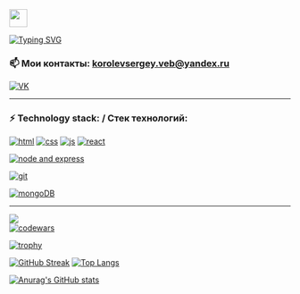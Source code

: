 
<!-- <h1 align="center"></a><img src="https://github.com/blackcater/blackcater/raw/main/images/Hi.gif" height="32"/></h1> -->
<img src="https://github.com/blackcater/blackcater/raw/main/images/Hi.gif" height="32"/>

[![Typing SVG](https://readme-typing-svg.herokuapp.com?color=%2336BCF7&lines=Hi+there,+I'm+Sergey)](https://vk.com/id46453265)


### 📫 Мои контакты: korolevsergey.veb@yandex.ru
[![VK](https://sun9-west.userapi.com/sun9-37/s/v1/ig2/A2dCrO5aGF4_b2v-4R7XXEpCcoLIXqdIoK22_Vzk3jB_MYNMe8YETeggFt8bAHscSMbRGoup43k_F-pURem4W-KM.jpg?size=40x40&quality=95&type=album)](https://vk.com/id46453265)

***  
### ⚡ Technology stack: / Стек технологий:  
  
[![html](https://sun9-east.userapi.com/sun9-36/s/v1/ig2/xqfgeghUShJebRKR-CzIvX4P6_3ybYMqkOOuUQl--dE8jhekG8HpCs4WvJiTfU4ami212f2Z9sL1Lhr7sQW1M_wK.jpg?size=40x40&quality=95&type=album)](https://developer.mozilla.org/ru/docs/Web/HTML) 
[![css](https://sun9-west.userapi.com/sun9-2/s/v1/ig2/HJf2NF-6AOk8BOg5RTVt7QiATL0IdYDq6HldS1VrhgO3wZ0FULLcc6NOIeJugWkkYkQf-8jItfwVqPHSvm3_PLe_.jpg?size=40x40&quality=95&type=album)](https://developer.mozilla.org/ru/docs/Web/CSS) 
[![js](https://sun9-east.userapi.com/sun9-44/s/v1/ig2/qhVmrKc4xY2t45M9DOxA0nL4APIh8X3CmSjnqzBVvVutzcvQkFQOQJCq6Y3TGm38ZXpgyWnocn6FZ7kv8qlCiv66.jpg?size=40x40&quality=95&type=album)](https://developer.mozilla.org/ru/docs/Web/JavaScript) 
[![react](https://sun9-west.userapi.com/sun9-8/s/v1/ig2/yuVEeutVObfGb3jwNXBO_n4UEGdWLhNb4d9T0xyMCcWn-FIH5AupeCzsZHb2IIAKr1WAMC0BgB6VjtO59HZi2x-P.jpg?size=40x40&quality=95&type=album)](https://clck.ru/33CCbf)   
  
[![node and express](https://sun9-east.userapi.com/sun9-25/s/v1/ig2/ZVINgMoh9Jq8qUVrh2MCs5UfiWE7GhXeLVOV8mC2USPy9aAwkW_KKiq79qWiFnNgG8cVMkIJe5HFb1aRf0JRqln-.jpg?size=160x40&quality=95&type=album)](https://clck.ru/33CCeg)   
  
[![git](https://sun9-east.userapi.com/sun9-20/s/v1/ig2/tG-2B83cN6OyUtgpT86fJf2JT9ILnuPCZNGkeSfWJ6p9KmeqqeNA51NesnmHvaxsjU74l_zh7bKDhHj1FH1IbvD0.jpg?size=160x40&quality=95&type=album)](https://clck.ru/33CCd7)   
  
[![mongoDB](https://sun9-west.userapi.com/sun9-15/s/v1/ig2/D1NJ1VzVInioCwPsAtEZdtpUZqkhGZVDh_q6Xs3gNgY9NjzrdlTWuYD6cKvxxDR56ZBjGcROIoHV3YhiorN1rH6w.jpg?size=160x40&quality=95&type=album)](https://clck.ru/33CCfY)   
***

<!--
**1SergeyKorolev1/1SergeyKorolev1** is a ✨ _special_ ✨ repository because its `README.md` (this file) appears on your GitHub profile.

Here are some ideas to get you started:

- 🔭 I’m currently working on ...
- 🌱 I’m currently learning ...
- 👯 I’m looking to collaborate on ...
- 🤔 I’m looking for help with ...
- 💬 Ask me about ...
- 📫 How to reach me: ...
- 😄 Pronouns: ...
- ⚡ Fun fact: ...
-->
![](https://komarev.com/ghpvc/?username=1SergeyKorolev1)    
[![codewars](https://www.codewars.com/users/Sergey%20Korolev/badges/micro)](https://www.codewars.com/dashboard)

[![trophy](https://github-profile-trophy.vercel.app/?username=1SergeyKorolev1&theme=onedark)](https://github.com/ryo-ma/github-profile-trophy)

[![GitHub Streak](https://github-readme-streak-stats.herokuapp.com/?user=1SergeyKorolev1)](https://git.io/streak-stats)  [![Top Langs](https://github-readme-stats.vercel.app/api/top-langs/?username=1SergeyKorolev1&layout=compact)](https://github.com/anuraghazra/github-readme-stats)

[![Anurag's GitHub stats](https://github-readme-stats.vercel.app/api?username=1SergeyKorolev1)](https://github.com/anuraghazra/github-readme-stats)



